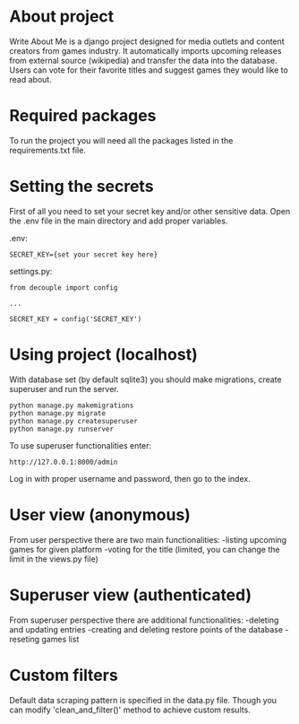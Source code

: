 # About project

Write About Me is a django project designed for media outlets and content creators from games industry.
It automatically imports upcoming releases from external source (wikipedia)
and transfer the data into the database. Users can vote for their favorite titles and suggest games they would like to read about.

# Required packages

To run the project you will need all the packages listed in the requirements.txt file.

# Setting the secrets

First of all you need to set your secret key and/or other sensitive data.
Open the .env file in the main directory and add proper variables.

.env:
```
SECRET_KEY={set your secret key here}
```

settings.py:
```
from decouple import config

...

SECRET_KEY = config('SECRET_KEY')
```
# Using project (localhost)

With database set (by default sqlite3) you should make migrations, create superuser and run the server.
```
python manage.py makemigrations
python manage.py migrate
python manage.py createsuperuser
python manage.py runserver
```
To use superuser functionalities enter:
```
http://127.0.0.1:8000/admin
```
Log in with proper username and password, then go to the index.

# User view (anonymous)

From user perspective there are two main functionalities:
-listing upcoming games for given platform
-voting for the title (limited, you can change the limit in the views.py file)

# Superuser view (authenticated)

From superuser perspective there are additional functionalities:
-deleting and updating entries
-creating and deleting restore points of the database
-reseting games list

# Custom filters

Default data scraping pattern is specified in the data.py file.
Though you can modify 'clean_and_filter()' method to achieve custom results.
